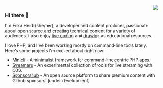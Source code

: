 <img src="https://github.com/erikaheidi/erikaheidi/blob/master/erika_illustrated_avatar.png" align="right">

### Hi there 👋
I'm Erika Heidi (she/her), a developer and content producer, passionate about open source and creating technical content for a variety of audiences. I also enjoy [live coding](https://twitch.tv/erikaheidi) and [drawing](https://dev.to/erikaheidi/pick-squash-drop-rebase-comic-607) as educational resources.

I love PHP, and I've been working mostly on command-line tools lately. Here's some projects I'm excited about right now:

- [Minicli](https://github.com/minicli/minicli) - A minimalist framework for command-line centric PHP apps.
- [Streamaru](https://github.com/erikaheidi/streamaru) - An experimental collection of tools for live streaming with OBS.
- [Sponsorshub](https://github.com/erikaheidi/sponsorshub) - An open source platform to share premium content with Github sponsors. [under development]

<!--
**erikaheidi/erikaheidi** is a ✨ _special_ ✨ repository because its `README.md` (this file) appears on your GitHub profile.

Here are some ideas to get you started:

- 🔭 I’m currently working on ...
- 🌱 I’m currently learning ...
- 👯 I’m looking to collaborate on ...
- 🤔 I’m looking for help with ...
- 💬 Ask me about ...
- 📫 How to reach me: ...
- 😄 Pronouns: ...
- ⚡ Fun fact: ...
-->

